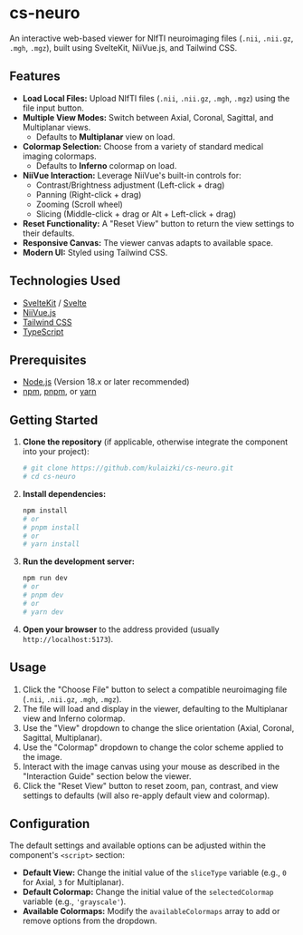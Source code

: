 # cs-neuro 

An interactive web-based viewer for NIfTI neuroimaging files (`.nii`, `.nii.gz`, `.mgh`, `.mgz`), built using SvelteKit, NiiVue.js, and Tailwind CSS.

## Features

* **Load Local Files:** Upload NIfTI files (`.nii`, `.nii.gz`, `.mgh`, `.mgz`) using the file input button.
* **Multiple View Modes:** Switch between Axial, Coronal, Sagittal, and Multiplanar views.
    * Defaults to **Multiplanar** view on load.
* **Colormap Selection:** Choose from a variety of standard medical imaging colormaps.
    * Defaults to **Inferno** colormap on load.
* **NiiVue Interaction:** Leverage NiiVue's built-in controls for:
    * Contrast/Brightness adjustment (Left-click + drag)
    * Panning (Right-click + drag)
    * Zooming (Scroll wheel)
    * Slicing (Middle-click + drag or Alt + Left-click + drag)
* **Reset Functionality:** A "Reset View" button to return the view settings to their defaults.
* **Responsive Canvas:** The viewer canvas adapts to available space.
* **Modern UI:** Styled using Tailwind CSS.

## Technologies Used

* [SvelteKit](https://kit.svelte.dev/) / [Svelte](https://svelte.dev/)
* [NiiVue.js](https://niivue.github.io/niivue/)
* [Tailwind CSS](https://tailwindcss.com/)
* [TypeScript](https://www.typescriptlang.org/)

## Prerequisites

* [Node.js](https://nodejs.org/) (Version 18.x or later recommended)
* [npm](https://www.npmjs.com/), [pnpm](https://pnpm.io/), or [yarn](https://yarnpkg.com/)

## Getting Started

1.  **Clone the repository** (if applicable, otherwise integrate the component into your project):
    ```bash
    # git clone https://github.com/kulaizki/cs-neuro.git
    # cd cs-neuro
    ```

2.  **Install dependencies:**
    ```bash
    npm install
    # or
    # pnpm install
    # or
    # yarn install
    ```

3.  **Run the development server:**
    ```bash
    npm run dev
    # or
    # pnpm dev
    # or
    # yarn dev
    ```

4.  **Open your browser** to the address provided (usually `http://localhost:5173`).

## Usage

1.  Click the "Choose File" button to select a compatible neuroimaging file (`.nii`, `.nii.gz`, `.mgh`, `.mgz`).
2.  The file will load and display in the viewer, defaulting to the Multiplanar view and Inferno colormap.
3.  Use the "View" dropdown to change the slice orientation (Axial, Coronal, Sagittal, Multiplanar).
4.  Use the "Colormap" dropdown to change the color scheme applied to the image.
5.  Interact with the image canvas using your mouse as described in the "Interaction Guide" section below the viewer.
6.  Click the "Reset View" button to reset zoom, pan, contrast, and view settings to defaults (will also re-apply default view and colormap).

## Configuration

The default settings and available options can be adjusted within the component's `<script>` section:

* **Default View:** Change the initial value of the `sliceType` variable (e.g., `0` for Axial, `3` for Multiplanar).
* **Default Colormap:** Change the initial value of the `selectedColormap` variable (e.g., `'grayscale'`).
* **Available Colormaps:** Modify the `availableColormaps` array to add or remove options from the dropdown.